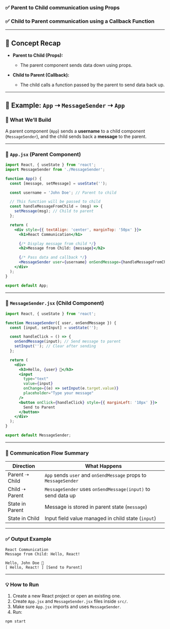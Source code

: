 ### ✅ **Parent to Child** communication using **Props**

### ✅ **Child to Parent** communication using a **Callback Function**

---

## 🧠 Concept Recap

* **Parent to Child (Props):**

  * The parent component sends data down using props.

* **Child to Parent (Callback):**

  * The child calls a function passed by the parent to send data back up.

---

## 🔧 Example: `App` ➝ `MessageSender` ➝ `App`

### 📝 What We’ll Build

A parent component (`App`) sends a **username** to a child component (`MessageSender`), and the child sends back a **message** to the parent.

---

### 📄 `App.jsx` (Parent Component)

```jsx
import React, { useState } from 'react';
import MessageSender from './MessageSender';

function App() {
  const [message, setMessage] = useState('');

  const username = 'John Doe'; // Parent to child

  // This function will be passed to child
  const handleMessageFromChild = (msg) => {
    setMessage(msg); // Child to parent
  };

  return (
    <div style={{ textAlign: 'center', marginTop: '50px' }}>
      <h1>React Communication</h1>

      {/* Display message from child */}
      <h2>Message from Child: {message}</h2>

      {/* Pass data and callback */}
      <MessageSender user={username} onSendMessage={handleMessageFromChild} />
    </div>
  );
}

export default App;
```

---

### 📄 `MessageSender.jsx` (Child Component)

```jsx
import React, { useState } from 'react';

function MessageSender({ user, onSendMessage }) {
  const [input, setInput] = useState('');

  const handleClick = () => {
    onSendMessage(input); // Send message to parent
    setInput(''); // Clear after sending
  };

  return (
    <div>
      <h3>Hello, {user} 👋</h3>
      <input
        type="text"
        value={input}
        onChange={(e) => setInput(e.target.value)}
        placeholder="Type your message"
      />
      <button onClick={handleClick} style={{ marginLeft: '10px' }}>
        Send to Parent
      </button>
    </div>
  );
}

export default MessageSender;
```

---

### 🔄 Communication Flow Summary

| Direction       | What Happens                                                    |
| --------------- | --------------------------------------------------------------- |
| Parent ➝ Child  | `App` sends `user` and `onSendMessage` props to `MessageSender` |
| Child ➝ Parent  | `MessageSender` uses `onSendMessage(input)` to send data up     |
| State in Parent | Message is stored in parent state (`message`)                   |
| State in Child  | Input field value managed in child state (`input`)              |

---

### ✅ Output Example

```
React Communication
Message from Child: Hello, React!

Hello, John Doe 👋
[ Hello, React! ] [Send to Parent]
```

---

### 💡 How to Run

1. Create a new React project or open an existing one.
2. Create `App.jsx` and `MessageSender.jsx` files inside `src/`.
3. Make sure `App.jsx` imports and uses `MessageSender`.
4. Run:

```bash
npm start
```

